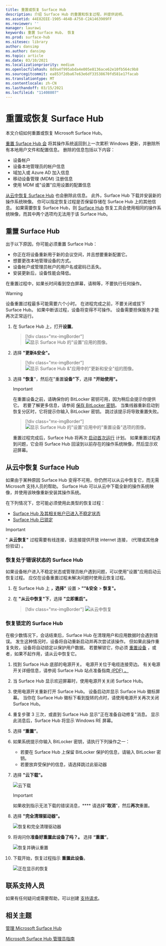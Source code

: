 ```yaml
---
title: 重置或恢复 Surface Hub
description: 介绍 Surface Hub 的重置和恢复过程，并提供说明。
ms.assetid: 44E82EEE-1905-464B-A758-C2A1463909FF
ms.reviewer: ''
manager: laurawi
keywords: 重置 Surface Hub， 恢复
ms.prod: surface-hub
ms.sitesec: library
author: dansimp
ms.author: dansimp
ms.topic: article
ms.date: 03/10/2021
ms.localizationpriority: medium
ms.openlocfilehash: 8d9a4f995abda4e005e8136ace62e10fb564c9b8
ms.sourcegitcommit: ea853f2dba67e63e6df33538670fd581e17facab
ms.translationtype: MT
ms.contentlocale: zh-CN
ms.lasthandoff: 03/15/2021
ms.locfileid: "11408807"
---
```

# <a name="reset-or-recover-a-surface-hub"></a>重置或恢复 Surface Hub

本文介绍如何重置或恢复 Microsoft Surface Hub。  

[重置 Surface Hub 会](#reset-a-surface-hub) 将其操作系统返回到上一次累积 Windows 更新，并删除所有本地用户文件和配置信息。 删除的信息包括以下内容：

- 设备帐户
- 设备本地管理员的帐户信息
- 域加入或 Azure AD 加入信息
- 移动设备管理 (MDM) 注册信息
- 使用 MDM 或"设置"应用设置的配置信息

[从云中恢复 Surface Hub](#recover-a-surface-hub-from-the-cloud) 也会删除此信息。 此外，Surface Hub 下载并安装新的操作系统映像。 你可以指定恢复过程是否保留存储在 Surface Hub 上的其他信息。 如果需要恢复 Surface Hub，则 [Surface Hub](surface-hub-recovery-tool.md) 恢复工具会使用相同的操作系统映像，而其中两个选项均无法用于该 Surface Hub。

## <a name="reset-a-surface-hub"></a>重置 Surface Hub

出于以下原因，你可能必须重置 Surface Hub：

- 你正在将设备重新用于新的会议空间，并且想要重新配置它。
- 想要更改本地管理设备的方式。
- 设备帐户或管理员帐户的用户名或密码已丢失。
- 安装更新后，设备性能会降低。

在重置过程中，如果长时间看到空白屏幕，请稍等，不要执行任何操作。

> [!WARNING]
> 设备重置过程最多可能需要六个小时。 在进程完成之前，不要关闭或拔下 Surface Hub。 如果中断该过程，设备将变得不可操作。 设备需要担保服务才能再次正常运行。

1. 在 Surface Hub 上，打开**设置**。

   > [!div class="mx-imgBorder"]
   > ![显示 Surface Hub 的"设置"应用的图像。](images/sh-settings.png)

2. 选择 **"更新&安全"。**

   > [!div class="mx-imgBorder"]
   > ![显示 Surface Hub &"应用中的"更新和安全"组的图像。](images/sh-settings-update-security.png)

3. 选择 **"恢复**"，然后在"重置**设备"下**，选择 **"开始使用"。**

   > [!IMPORTANT]
   > 在重置设备之前，请确保你的 BitLocker 密钥可用，因为稍后会提示你提供它。 若要了解更多信息，请参阅 [保存 BitLocker 密钥](save-bitlocker-key-surface-hub.md)。 当集线器重新启动到恢复分区时，它将提示你输入 BitLocker 密钥。 跳过该提示将导致重置失败。
   
   > [!div class="mx-imgBorder"]
   > ![显示 Surface Hub 的"设置"应用中的"重置设备"选项的图像。](images/sh-settings-reset-device.png)

   重置过程完成后，Surface Hub 将再次 [启动首次运行](first-run-program-surface-hub.md) 计划。 如果重置过程遇到问题，它会将 Surface Hub 回滚到以前存在的操作系统映像，然后显示欢迎屏幕。

<span id="cloud-recovery" />

## <a name="recover-a-surface-hub-from-the-cloud"></a>从云中恢复 Surface Hub

如果由于某种原因 Surface Hub 变得不可用，你仍然可以从云中恢复它，而无需 Microsoft 支持人员的帮助。 Surface Hub 可以从云中下载全新的操作系统映像，并使用该映像重新安装其操作系统。

在下列情况下，您可能必须使用此类型的恢复过程：

- [Surface Hub 及其相关帐户已进入不稳定状态](#recover-a-surface-hub-in-a-bad-state)
- [Surface Hub 已锁定](#recover-a-locked-surface-hub)

>[!IMPORTANT]
>" **从云恢复"** 过程需要有线连接，该连接提供开放 internet 连接， (代理或其他身份验证) 。

### <a name="recover-a-surface-hub-in-a-bad-state"></a>恢复处于错误状态的 Surface Hub

如果设备帐户进入不稳定状态或管理员帐户遇到问题，可以使用"设置"应用启动云恢复过程。 应仅在设备重置过程未解决问题时使用云[](#reset-a-surface-hub)恢复过程。

1. 在 Surface Hub 上 **，选择"** 设置 &gt; **""&安全** &gt; **恢复"。**

2. 在 **"从云中恢复"下**，选择 **"立即重启"。**

   > [!div class="mx-imgBorder"]
   > ![从云中恢复](images/recover-from-the-cloud.png)

### <a name="recover-a-locked-surface-hub"></a>恢复锁定的 Surface Hub

在极少数情况下，会话结束后，Surface Hub 在清理用户和应用数据时会遇到错误。 发生这种情况时，设备将自动重新启动并再次尝试该操作。 但如果此操作重复失败，设备将自动锁定以保护用户数据。 若要解锁它，你必须 [重置设备](#reset-a-surface-hub) ，或者，如果不起作用，请从云中恢复它。

1. 找到 Surface Hub 底部的电源开关。 电源开关位于电缆连接旁边。 有关电源开关详细信息，请参阅 Surface Hub 站点准备指南[ (PDF) 。 ](surface-hub-site-readiness-guide.md)

2. 当 Surface Hub 显示欢迎屏幕时，使用电源开关关闭 Surface Hub。

3. 使用电源开关重新打开 Surface Hub。 设备启动并显示 Surface Hub 徽标屏幕。 当你在 Surface Hub 徽标下看到旋转的点时，请使用电源开关再次关闭 Surface Hub。  

4. 重复步骤 3 三次，或直到 Surface Hub 显示"正在准备自动修复"消息。 显示此消息后，Surface Hub 将显示 Windows RE 屏幕。
 
5. 选择 **“重置”**。 

6. 如果系统提示你输入 BitLocker 密钥，请执行下列操作之一：
   - 若要在 Surface Hub 上保留 BitLocker 保护的信息，请输入 BitLocker 密钥。
   - 若要放弃受保护的信息，请选择跳过此驱动器

7. 选择 **"云下载"。** 

   ![云下载](images/recover-cloud-download.png)

   >[!IMPORTANT]
   >如果收到指示无法下载的错误消息，**** 请选择"**取消**"，然后**再次**重置。

8. 选择 **"完全清理驱动器"。**
 
   ![恢复和完全清理驱动器](images/recover-fully-clean-drive.png)

9. 将询问你**准备好重置此设备了吗？。** 选择 **“重置”**。 
   
   ![恢复并确认重置](images/recover-confirm-reset.png)

10. 下载开始，恢复过程指示 **重置此设备**。

    ![正在显示的恢复](images/recover-in-progress.png)

## <a name="contact-support"></a>联系支持人员

如果有任何疑问或需要帮助，可以创建 [支持请求](https://support.microsoft.com/supportforbusiness/productselection)。


## <a name="related-topics"></a>相关主题

[管理 Microsoft Surface Hub](manage-surface-hub.md)

[Microsoft Surface Hub 管理员指南](surface-hub-administrators-guide.md)
